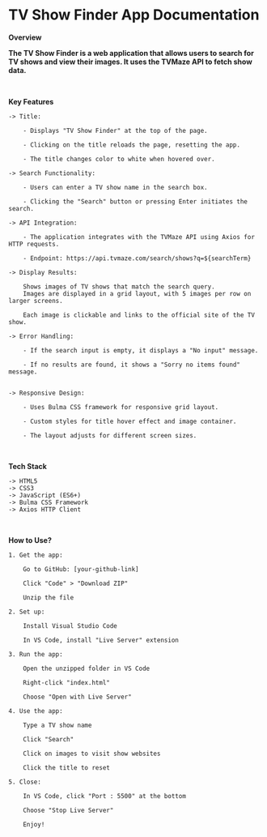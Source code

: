 # TV Show Finder App Documentation

**Overview**

**The TV Show Finder is a web application that allows users to search for TV shows and view their images. It uses the TVMaze API to fetch show data.**

<br>

**Key Features**

    -> Title:

        - Displays "TV Show Finder" at the top of the page.
        
        - Clicking on the title reloads the page, resetting the app.
        
        - The title changes color to white when hovered over.

    -> Search Functionality:

        - Users can enter a TV show name in the search box.
        
        - Clicking the "Search" button or pressing Enter initiates the search.

    -> API Integration:

        - The application integrates with the TVMaze API using Axios for HTTP requests.

        - Endpoint: https://api.tvmaze.com/search/shows?q=${searchTerm}
    
    -> Display Results:

        Shows images of TV shows that match the search query.
        Images are displayed in a grid layout, with 5 images per row on larger screens.

        Each image is clickable and links to the official site of the TV show.

    -> Error Handling:

        - If the search input is empty, it displays a "No input" message.
        
        - If no results are found, it shows a "Sorry no items found" message.
        

    -> Responsive Design:

        - Uses Bulma CSS framework for responsive grid layout.

        - Custom styles for title hover effect and image container.

        - The layout adjusts for different screen sizes.
        
<br>

**Tech Stack**

    -> HTML5
    -> CSS3
    -> JavaScript (ES6+)
    -> Bulma CSS Framework
    -> Axios HTTP Client

<br>

**How to Use?**

    1. Get the app:

        Go to GitHub: [your-github-link]
        
        Click "Code" > "Download ZIP"
        
        Unzip the file
    
    2. Set up:
    
        Install Visual Studio Code
        
        In VS Code, install "Live Server" extension
    
    3. Run the app:

        Open the unzipped folder in VS Code
        
        Right-click "index.html"
        
        Choose "Open with Live Server"
    
    4. Use the app:

        Type a TV show name
        
        Click "Search"
        
        Click on images to visit show websites
        
        Click the title to reset
    
    5. Close:
    
        In VS Code, click "Port : 5500" at the bottom
        
        Choose "Stop Live Server"
        
        Enjoy!
